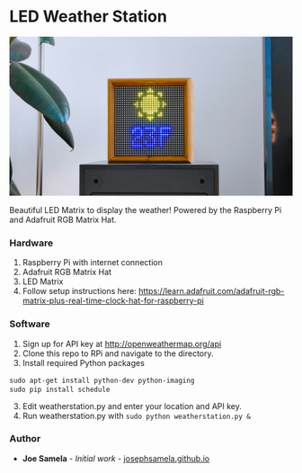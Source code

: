# LED Weather Station

![LED Matrix](photos/LEDMatrix.jpg?raw=true "LED Matrix")

Beautiful LED Matrix to display the weather! Powered by the Raspberry Pi and Adafruit RGB Matrix Hat.

### Hardware
  1. Raspberry Pi with internet connection
  2. Adafruit RGB Matrix Hat
  3. LED Matrix
  4. Follow setup instructions here: https://learn.adafruit.com/adafruit-rgb-matrix-plus-real-time-clock-hat-for-raspberry-pi

### Software
  1. Sign up for API key at http://openweathermap.org/api
  2. Clone this repo to RPi and navigate to the directory.
  3. Install required Python packages
  ```
  sudo apt-get install python-dev python-imaging
  sudo pip install schedule
  ```
  3. Edit weatherstation.py and enter your location and API key.
  4. Run weatherstation.py with `sudo python weatherstation.py &`

### Author
* **Joe Samela** - *Initial work* - [josephsamela.github.io](https://josephsamela.github.io/)
